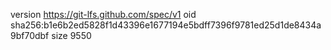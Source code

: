 version https://git-lfs.github.com/spec/v1
oid sha256:b1e6b2ed5828f1d43396e1677194e5bdff7396f9781ed25d1de8434a9bf70dbf
size 9550
